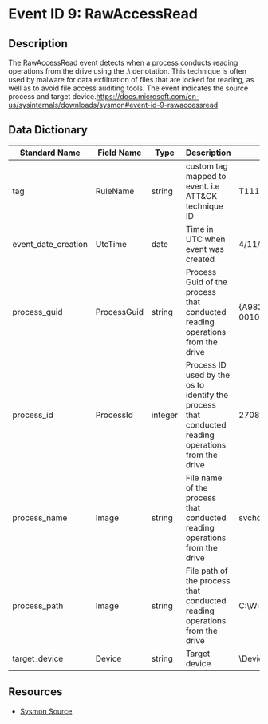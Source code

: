 # Event ID 9: RawAccessRead

## Description
The RawAccessRead event detects when a process conducts reading operations from the drive using the .\ denotation. This technique is often used by malware for data exfiltration of files that are locked for reading, as well as to avoid file access auditing tools. The event indicates the source process and target device.<a href="https://docs.microsoft.com/en-us/sysinternals/downloads/sysmon#event-id-9-rawaccessread">https://docs.microsoft.com/en-us/sysinternals/downloads/sysmon#event-id-9-rawaccessread</a>

## Data Dictionary
|Standard Name|Field Name|Type|Description|Sample Value|
|---|---|---|---|---|
|tag|RuleName|string|custom tag mapped to event. i.e ATT&CK technique ID|T1114|
|event_date_creation|UtcTime|date|Time in UTC when event was created|4/11/18 5:51|
|process_guid|ProcessGuid|string|Process Guid of the process that conducted reading operations from the drive|{A98268C1-959B-5ACD-0000-0010EFD50200}|
|process_id|ProcessId|integer|Process ID used by the os to identify the process that conducted reading operations from the drive|2708|
|process_name|Image|string|File name of the process that conducted reading operations from the drive|svchost.exe|
|process_path|Image|string|File path of the process that conducted reading operations from the drive|C:\Windows\System32\svchost.exe|
|target_device|Device|string|Target device|\Device\HarddiskVolume2|

## Resources
* [Sysmon Source](https://docs.microsoft.com/en-us/sysinternals/downloads/sysmon#event-id-9-rawaccessread)
